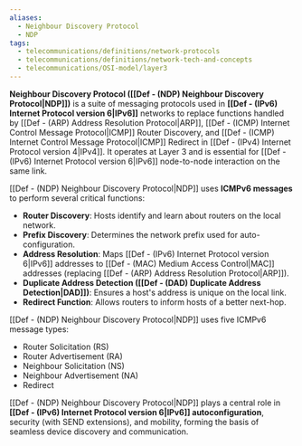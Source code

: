 ```yaml
---
aliases:
  - Neighbour Discovery Protocol
  - NDP
tags:
  - telecommunications/definitions/network-protocols
  - telecommunications/definitions/network-tech-and-concepts
  - telecommunications/OSI-model/layer3
---
```


**Neighbour Discovery Protocol ([[Def - (NDP) Neighbour Discovery Protocol|NDP]])** is a suite of messaging protocols used in **[[Def - (IPv6) Internet Protocol version 6|IPv6]]** networks to replace functions handled by [[Def - (ARP) Address Resolution Protocol|ARP]], [[Def - (ICMP) Internet Control Message Protocol|ICMP]] Router Discovery, and [[Def - (ICMP) Internet Control Message Protocol|ICMP]] Redirect in [[Def - (IPv4) Internet Protocol version 4|IPv4]]. It operates at Layer 3 and is essential for [[Def - (IPv6) Internet Protocol version 6|IPv6]] node-to-node interaction on the same link.

[[Def - (NDP) Neighbour Discovery Protocol|NDP]] uses **ICMPv6 messages** to perform several critical functions:
- **Router Discovery**: Hosts identify and learn about routers on the local network.
- **Prefix Discovery**: Determines the network prefix used for auto-configuration.
- **Address Resolution**: Maps [[Def - (IPv6) Internet Protocol version 6|IPv6]] addresses to [[Def - (MAC) Medium Access Control|MAC]] addresses (replacing [[Def - (ARP) Address Resolution Protocol|ARP]]).
- **Duplicate Address Detection ([[Def - (DAD) Duplicate Address Detection|DAD]])**: Ensures a host's address is unique on the local link.
- **Redirect Function**: Allows routers to inform hosts of a better next-hop.

[[Def - (NDP) Neighbour Discovery Protocol|NDP]] uses five ICMPv6 message types:
- Router Solicitation (RS)
- Router Advertisement (RA)
- Neighbour Solicitation (NS)
- Neighbour Advertisement (NA)
- Redirect

[[Def - (NDP) Neighbour Discovery Protocol|NDP]] plays a central role in **[[Def - (IPv6) Internet Protocol version 6|IPv6]] autoconfiguration**, security (with SEND extensions), and mobility, forming the basis of seamless device discovery and communication.
